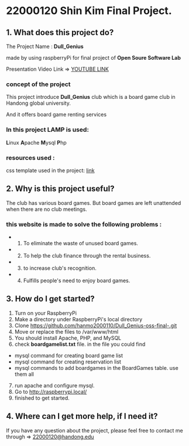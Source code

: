 # 22000120 Shin Kim Final Project.

## 1. What does this project do?

The Project Name : **Dull_Genius** 

made by using raspberryPi for final project of **Open Soure Software Lab** 

Presentation Video Link => [YOUTUBE LINK](https://naver.com "click the link to watch presentation video")

### concept of the project

This project introduce **Dull_Genius** club which is a board game club in Handong global university.

And it offers board game renting services

### In this project LAMP is used:
**L**inux
**A**pache
**M**ysql
**P**hp

### resources used :

css template used in the project: [link](https://www.free-css.com/free-css-templates/page259/the-town)

## 2. Why is this project useful?

The club has various board games. But board games are left unattended when there are no club meetings.

### this website is made to solve the following problems :

- 1. To eliminate the waste of unused board games.
- 2. To help the club finance through the rental business.
- 3. to increase club's recognition.
- 4. Fulfills people's need to enjoy board games.

## 3. How do I get started?

1. Turn on your RaspberryPi
2. Make a directory under RaspberryPi's local directory
3. Clone https://github.com/hanmo2000110/Dull_Genius-oss-final-.git
4. Move or replace the files to /var/www/html
5. You should install Apache, PHP, and MySQL
6. check **boardgamelist.txt** file. in the file you could find 
  * mysql command for creating board game list 
  * mysql command for creating reservation list
  * mysql commands to add boardgames in the BoardGames table.
  use them all
7. run apache and configure mysql.
8. Go to http://raspberrypi.local/
9. finished to get started. 

## 4. Where can I get more help, if I need it?

If you have any question about the project, please feel free to contact me through => 22000120@handong.edu




